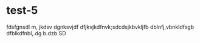 # test-5

fdsfgnsdl m, jkdsv
dgnksvjdf
dfjkvjkdfnvk;sdcdsjkbvkljfb
dblnfj,vbnkldfsgb
dfblkdfnbl,.dg b.dzb
SD
